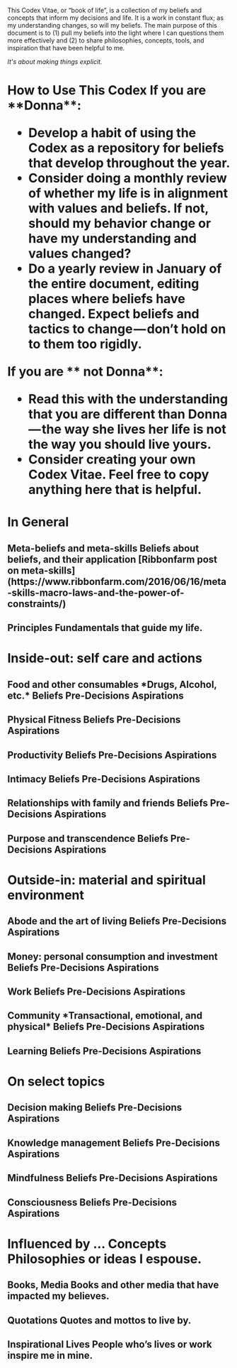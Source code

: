 This Codex Vitae, or “book of life”, is a collection of my beliefs and concepts that inform my decisions and life. It is a work in constant flux; as my understanding changes, so will my beliefs. The main purpose of this document is to (1) pull my beliefs into the light where I can questions them more effectively and (2) to share philosophies, concepts, tools, and inspiration that have been helpful to me.

*It's about making things explicit.*

<h1> How to Use This Codex
If you are **Donna**:

* Develop a habit of using the Codex as a repository for beliefs that develop throughout the year.
* Consider doing a monthly review of whether my life is in alignment with values and beliefs. If not, should my behavior change or have my understanding and values changed?
* Do a yearly review in January of the entire document, editing places where beliefs have changed. Expect beliefs and tactics to change — don’t hold on to them too rigidly.


If you are ** not Donna**:

* Read this with the understanding that you are different than Donna — the way she lives her life is not the way you should live yours.
* Consider creating your own Codex Vitae. Feel free to copy anything here that is helpful.

<h1> In General


<h2> Meta-beliefs and meta-skills
Beliefs about beliefs, and their application
[Ribbonfarm post on meta-skills](https://www.ribbonfarm.com/2016/06/16/meta-skills-macro-laws-and-the-power-of-constraints/)


<h2> Principles
Fundamentals that guide my life.


<h1> Inside-out: self care and actions

<h2> Food and other consumables
*Drugs, Alcohol, etc.*
Beliefs
Pre-Decisions
Aspirations

<h2> Physical Fitness
Beliefs
Pre-Decisions
Aspirations

<h2> Productivity
Beliefs
Pre-Decisions
Aspirations

<h2> Intimacy
Beliefs
Pre-Decisions
Aspirations

<h2> Relationships with family and friends
Beliefs
Pre-Decisions
Aspirations

<h2> Purpose and transcendence
Beliefs
Pre-Decisions
Aspirations

<h1> Outside-in: material and spiritual environment


<h2> Abode and the art of living
Beliefs
Pre-Decisions
Aspirations

<h2> Money: personal consumption and investment
Beliefs
Pre-Decisions
Aspirations

<h2> Work
Beliefs
Pre-Decisions
Aspirations

<h2> Community
*Transactional, emotional, and physical*
Beliefs
Pre-Decisions
Aspirations

<h2> Learning
Beliefs
Pre-Decisions
Aspirations

<h1> On select topics

<h2> Decision making
Beliefs
Pre-Decisions
Aspirations

<h2> Knowledge management
Beliefs
Pre-Decisions
Aspirations

<h2> Mindfulness
Beliefs
Pre-Decisions
Aspirations

<h2> Consciousness
Beliefs
Pre-Decisions
Aspirations


<h1> Influenced by ...
Concepts
Philosophies or ideas I espouse.

<h2> Books, Media
Books and other media that have impacted my believes.

<h2> Quotations
Quotes and mottos to live by.

<h2> Inspirational Lives
People who’s lives or work inspire me in mine.

